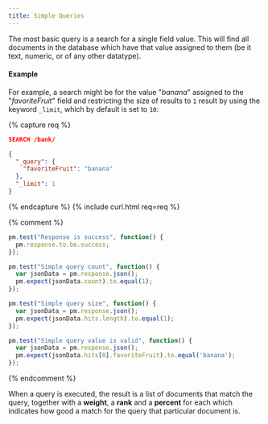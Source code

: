 ```yaml
---
title: Simple Queries
---
```


The most basic query is a search for a single field value. This will find all
documents in the database which have that value assigned to them (be it text,
numeric, or of any other datatype).

#### Example

For example, a search might be for the value "_banana_" assigned to the
"_favoriteFruit_" field and restricting the size of results to `1` result by
using the keyword `_limit`, which by default is set to `10`:

{% capture req %}

```json
SEARCH /bank/

{
  "_query": {
    "favoriteFruit": "banana"
  },
  "_limit": 1
}
```
{% endcapture %}
{% include curl.html req=req %}

{% comment %}

```js
pm.test("Response is success", function() {
  pm.response.to.be.success;
});
```

```js
pm.test("Simple query count", function() {
  var jsonData = pm.response.json();
  pm.expect(jsonData.count).to.equal(1);
});
```

```js
pm.test("Simple query size", function() {
  var jsonData = pm.response.json();
  pm.expect(jsonData.hits.length).to.equal(1);
});
```

```js
pm.test("Simple query value is valid", function() {
  var jsonData = pm.response.json();
  pm.expect(jsonData.hits[0].favoriteFruit).to.equal('banana');
});
```
{% endcomment %}

When a query is executed, the result is a list of documents that match the
query, together with a **weight**, a **rank** and a **percent** for each which
indicates how good a match for the query that particular document is.
